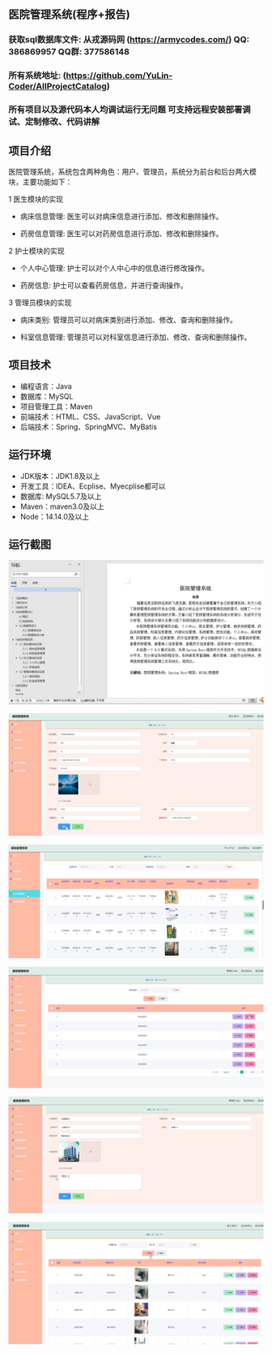 ## 医院管理系统(程序+报告)

###  获取sql数据库文件: 从戎源码网 (https://armycodes.com/) QQ: 386869957 QQ群: 377586148
###  所有系统地址: (https://github.com/YuLin-Coder/AllProjectCatalog) 
###  所有项目以及源代码本人均调试运行无问题 可支持远程安装部署调试、定制修改、代码讲解

## 项目介绍
医院管理系统，系统包含两种角色：用户、管理员，系统分为前台和后台两大模块，主要功能如下：

1 医生模块的实现
- 病床信息管理: 医生可以对病床信息进行添加、修改和删除操作。

- 药房信息管理: 医生可以对药房信息进行添加、修改和删除操作。

2 护士模块的实现
- 个人中心管理: 护士可以对个人中心中的信息进行修改操作。

- 药房信息: 护士可以查看药房信息，并进行查询操作。

3 管理员模块的实现
- 病床类别: 管理员可以对病床类别进行添加、修改、查询和删除操作。

- 科室信息管理: 管理员可以对科室信息进行添加、修改、查询和删除操作。

## 项目技术
- 编程语言：Java
- 数据库：MySQL
- 项目管理工具：Maven
- 前端技术：HTML、CSS、JavaScript、Vue
- 后端技术：Spring、SpringMVC、MyBatis

## 运行环境
- JDK版本：JDK1.8及以上
- 开发工具：IDEA、Ecplise、Myecplise都可以
- 数据库: MySQL5.7及以上
- Maven：maven3.0及以上
- Node：14.14.0及以上

## 运行截图
![](screenshot/1.png)

![](screenshot/2.png)

![](screenshot/3.png)

![](screenshot/4.png)

![](screenshot/5.png)

![](screenshot/6.png)
